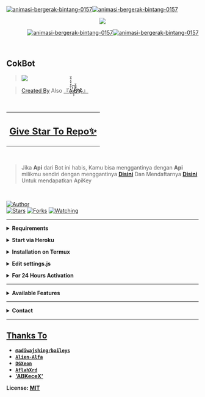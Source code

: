 <a href="https://www.gambaranimasi.org/cat-bintang-280.htm"><img src="https://www.gambaranimasi.org/data/media/280/animasi-bergerak-bintang-0157.gif" border="0" alt="animasi-bergerak-bintang-0157" /></a><a href="https://www.gambaranimasi.org/cat-bintang-280.htm"><img src="https://www.gambaranimasi.org/data/media/280/animasi-bergerak-bintang-0157.gif" border="0" alt="animasi-bergerak-bintang-0157" /></a>

<p align="center"><a href="https://t.me/yangmutebabi"><img src="https://telegra.ph/file/1cdbbd432ccb206eb4c9b.jpg"</a></p>
<p align="right"><a href="https://www.gambaranimasi.org/cat-bintang-280.htm"><img src="https://www.gambaranimasi.org/data/media/280/animasi-bergerak-bintang-0157.gif" border="0" alt="animasi-bergerak-bintang-0157" /></><a href="https://www.gambaranimasi.org/cat-bintang-280.htm"><img src="https://www.gambaranimasi.org/data/media/280/animasi-bergerak-bintang-0157.gif" border="0" alt="animasi-bergerak-bintang-0157" /></a></p>
<br>

## CokBot

> <a href="https://github.com/candragus/CokBot/stargazers"><img src="https://img.shields.io/badge/Tutorial-Video-ff0000?style=for-the-badge&logo=youtube&logoColor=ff000000&link=https://github.com/candragus/CokBot/stargazers" /><br>

> [Created By](https://github.com/candragus) Also [『A̶̢͛̐͒͛̐̒̐̌ ̸̝͎̦́̔͠Β̸͌͂̑̆𖣘』](github.com/ABKeceX)

<br>
<table align="center", table style="background-color:rgba(255, 255, 255, 0.03);"><td><b><h2><a href="https://github.com/candragus/CokUBot/stargazers">Give Star To Repo✨</a></td></b></h2></table>
<br>


> Jika **Api** dari Bot ini habis, Kamu bisa menggantinya dengan **Api** milikmu sendiri dengan menggantinya [**Disini**](https://github.com/candragus/CokBot/blob/master/settings.js#L18) Dan Mendaftarnya [**Disini**](https://zenzapis.xyz/) Untuk mendapatkan ApiKey


</br>

<a href="https://github.com/candragus"><img title="Author" src="https://img.shields.io/badge/Author-candragus-orange.svg?color=f08707&style=for-the-badge&logo=github" /></a>  
<a href="https://github.com/candragus/CokBot"><img title="Stars" src="https://img.shields.io/github/stars/candragus/CokBot?color=f08707&style=flat-square" /></a>
<a href="https://github.com/candragus/CokBot/network/members"><img title="Forks" src="https://img.shields.io/github/forks/candragus/CokBot?color=f08707&style=flat-square" /></a>
<a href="https://github.com/candragus/CokBot/watchers"><img title="Watching" src="https://img.shields.io/github/watchers/candragus/CokBot?label=watchers&color=f08707&style=flat-square" /></a> <br>

---

<!-- Requirements -->
<b><details><summary>Requirements</summary></b>
* Some Text Editor
* [Node JS](https://nodejs.org/en/)
* [Git](https://git-scm.com/downloads)
* [FFMPEG](https://ffmpeg.org/download.html)
  
```bash
Add FFmpeg to PATH environment variable
```
</details>


<!-- Start Melalui Heroku -->
<b><details><summary>Start via Heroku</summary></b>

* Scan QR In Your Whatsapp From [Here](https://replit.com/@nexusNw/M-D-SCANNER-V2?v=1?outputonly=1&lite=1#index.js)
* Fork Repo [**Disini**](https://github.com/candragus/CokBot/fork)
* Lalu Deploy Bot [**Disini**](https://heroku.com/deploy)
* Tunggu 5-10 Menit Untuk Deploy 
* Setelah itu cek Logs 

</details>



<!-- Installation via Termux -->
<b><details><summary>Installation on Termux</summary></b>
```bash
> apt update
> apt upgrade
> pkg update && pkg upgrade
> pkg install bash
> pkg install libwebp
> pkg install git -y
> pkg install nodejs -y 
> pkg install ffmpeg -y 
> pkg install wget
> pkg install imagemagick -y
> git clone https://github.com/candragus/CokBot
> cd Gojo-Satoru
> npm install
```
</details>

<!-- Edit -->
<b><details><summary>Edit settings.js</summary></b>
```bash
global.APIKeys = {
	'https://zenzapis.xyz': 'YOURAPIKEY',
}
  
global.owner = ["9181XXXXXX"]
global.ownername = ["YourName"]
```
</details>


<!-- 24hrs-->
<b><details><summary>For 24 Hours Activation</summary></b>

```bash
npm i -g pm2 && pm2 start index.js && pm2 save && pm2 logs
```

</details>

----


<b><details><summary>Available Features</summary><br>
	
| Features |  Availability |
| :------: |  :----------: |
|   Convert     |       ✅     |
|   Database     |       ✅     |
|   Owner     |       ✅    |
|   Islami     |       ✅     |
|   Downloader     |       ✅     |
|   Webzone     |       ✅      |
|   Searching     |       ✅      |
|   Textpro     |       ✅      |
|   Ephoto     |       ✅     |
|   Anime Web     |       ✅      |
|   Stalker     |       ✅      |
|   Random Text     |       ✅     |
|   Random Image     |       ✅     |
|   Nekos Life     |       ✅      |
|   More Nsfw     |       ✅      |
|   Creator     |       ✅      |

</details>


----

<!-- Contact Owner -->
<b><details><summary>Contact</summary></b>

## ```Connect With Me```
<p align="center">
<a href="https://api.whatsapp.com/send?phone=+6281350042483&text=Thanks for the Repo!!"><img src="https://img.shields.io/badge/Contact ABKeceX-25D366?style=for-the-badge&logo=whatsapp&logoColor=white" />
<a href="https://wa.me/send?phone=+6281338178425&text=Thanks for the Repo!!"><img src="https://img.shields.io/badge/Contact Bot-ff0000?style=for-the-badge&logo=youtube&logoColor=ff000000&link=https://wa.me/+6281338178425" /><br>
</p>

</details>


</details><hr>

## Thanks To
* [`@adiwajshing/baileys`](https://github.com/adiwajshing/baileys)
* [`Alien-Alfa`](https://github.com/Alien-Alfa)
* [`DGXeon`](https://github.com/DGXeon)
* [`AflahXrd`](https://github.com/nexusNw)
* ['ABKeceX'](https://github.com/ABKeceX)


License: [MIT](https://github.com/Gojo-Satoru/LICENSE)
